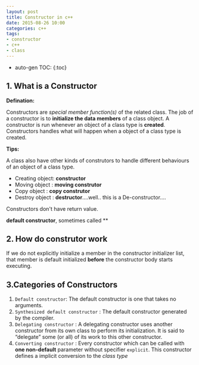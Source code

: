 ```yaml
---
layout: post
title: Constructor in c++
date: 2015-08-26 10:00
categories: c++
tags:
- constructor
- c++
- class
---
```


* auto-gen TOC:
{:toc}

## 1. What is a **Constructor**

**Defination:**

>
Constructors are *special member function(s)* of the related class. The job of a constructor is to **initialize the data members** of a class object. A constructor is run whenever an object of a class type is **created**.
Constructors handles what will happen when a object of a class type is created.

**Tips:**

>
A class also have other kinds of construtors to handle different behaviours of an object of a class type.  
- Creating object: **constructor**  
- Moving object  : **moving construtor**  
- Copy object    : **copy construtor**  
- Destroy object : **destructor**....well.. this is a De-constructor....  

Constructors don't have return value.

**default constructor**, sometimes called **

## 2. How do construtor work

If we do not explicitly initialize a member in the constructor initializer list, that member is default initialized **before** the constructor body starts executing.

## 3.Categories of Constructors

1. `Default constructor`: The default constructor is one that takes no arguments.  
2. `Synthesized default constructor` : The default constructor generated by the compiler.  
3. `Delegating constructor` : A delegating constructor uses another constructor from its own class to perform its initialization. It is said to “delegate” some (or all) of its work to this other constructor.
4. `Converting constructor` : Every constructor which can be called with **one non-default** parameter without specifier `explicit`. This constructor defines a implicit conversion to the *class type*




